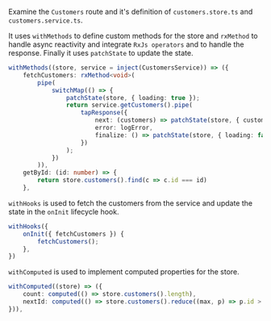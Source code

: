 Examine the `Customers` route and it's definition of `customers.store.ts` and `customers.service.ts`. 

It uses `withMethods` to define custom methods for the store and `rxMethod` to handle async reactivity and integrate `RxJs operators` and to handle the response. Finally it uses `patchState` to update the state. 

```typescript
withMethods((store, service = inject(CustomersService)) => ({
    fetchCustomers: rxMethod<void>(
        pipe(
            switchMap(() => {
                patchState(store, { loading: true });
                return service.getCustomers().pipe(
                    tapResponse({
                        next: (customers) => patchState(store, { customers }),
                        error: logError,
                        finalize: () => patchState(store, { loading: false }),
                    })
                );
            })
        )),
    getById: (id: number) => {
        return store.customers().find(c => c.id === id)
    },
```

`withHooks` is used to fetch the customers from the service and update the state in the `onInit` lifecycle hook.

```typescript
withHooks({
    onInit({ fetchCustomers }) {
        fetchCustomers();
    },
})
```

`withComputed` is used to implement computed properties for the store.

```typescript
withComputed((store) => ({
    count: computed(() => store.customers().length),
    nextId: computed(() => store.customers().reduce((max, p) => p.id > max ? p.id : max, 0) + 1),
})),
```